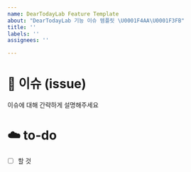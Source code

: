 ```yaml
---
name: DearTodayLab Feature Template
about: "DearTodayLab 기능 이슈 템플릿 \U0001F4AA\U0001F3FB"
title: ''
labels: ''
assignees: ''

---
```


# 👀 이슈 (issue)

이슈에 대해 간략하게 설명해주세요

# ☁️ to-do

<!-- 진행할 작업에 대해 적어주세요 -->

- [ ] 할 것
